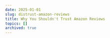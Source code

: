 ```yaml
---
date: 2025-01-01
slug: distrust-amazon-reviews
title: Why You Shouldn't Trust Amazon Reviews
topics: []
archived: true
---
```

